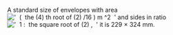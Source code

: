 A standard size of envelopes with area
!['  (  the (4) th root of (2) /16 ) m \^2  '](../dictionary/equation_images/4140.1..png)
and sides in ratio
!['  1 :  the square root of (2) ,  '](../dictionary/equation_images/4140.2..png)
it is 229 × 324 mm.
